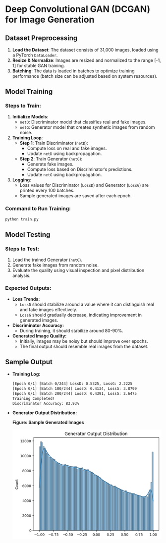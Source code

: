 # Deep Convolutional GAN (DCGAN) for Image Generation

## Dataset Preprocessing
1. **Load the Dataset**: The dataset consists of 31,000 images, loaded using a PyTorch `DataLoader`.
2. **Resize & Normalize**: Images are resized and normalized to the range [-1, 1] for stable GAN training.
3. **Batching**: The data is loaded in batches to optimize training performance (batch size can be adjusted based on system resources).

## Model Training
### Steps to Train:
1. **Initialize Models**: 
   - `netD`: Discriminator model that classifies real and fake images.
   - `netG`: Generator model that creates synthetic images from random noise.
2. **Training Loop**:
   - **Step 1**: Train Discriminator (`netD`):
     - Compute loss on real and fake images.
     - Update `netD` using backpropagation.
   - **Step 2**: Train Generator (`netG`):
     - Generate fake images.
     - Compute loss based on Discriminator’s predictions.
     - Update `netG` using backpropagation.
3. **Logging**:
   - Loss values for Discriminator (`LossD`) and Generator (`LossG`) are printed every 100 batches.
   - Sample generated images are saved after each epoch.

### Command to Run Training:
```bash
python train.py
```

## Model Testing
### Steps to Test:
1. Load the trained Generator (`netG`).
2. Generate fake images from random noise.
3. Evaluate the quality using visual inspection and pixel distribution analysis.

### Expected Outputs:
- **Loss Trends:**
  - `LossD` should stabilize around a value where it can distinguish real and fake images effectively.
  - `LossG` should gradually decrease, indicating improvement in generated images.
- **Discriminator Accuracy:**
  - During training, it should stabilize around 80-90%.
- **Generated Image Quality:**
  - Initially, images may be noisy but should improve over epochs.
  - The final output should resemble real images from the dataset.

## Sample Output
- **Training Log:**
  ```
  [Epoch 0/1] [Batch 0/244] LossD: 0.5325, LossG: 2.2225
  [Epoch 0/1] [Batch 100/244] LossD: 0.4134, LossG: 3.8799
  [Epoch 0/1] [Batch 200/244] LossD: 0.4391, LossG: 2.6475
  Training Completed!
  Discriminator Accuracy: 83.93%
  ```
- **Generator Output Distribution:**
  
  **Figure: Sample Generated Images**
  
  ![Generator Output](Images/output.png)
